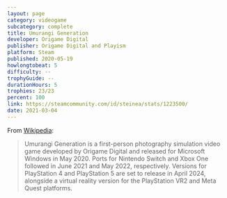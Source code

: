 ```yaml
---
layout: page
category: videogame
subcategory: complete
title: Umurangi Generation
developer: Origame Digital
publisher: Origame Digital and Playism
platform: Steam
published: 2020-05-19
howlongtobeat: 5
difficulty: --
trophyGuide: --
durationHours: 5
trophies: 23/23
percent: 100
link: https://steamcommunity.com/id/steinea/stats/1223500/
date: 2021-03-04
---
```


From [Wikipedia](https://en.wikipedia.org/wiki/Umurangi_Generation):

> Umurangi Generation is a first-person photography simulation video game developed by Origame Digital and released for Microsoft Windows in May 2020. Ports for Nintendo Switch and Xbox One followed in June 2021 and May 2022, respectively. Versions for PlayStation 4 and PlayStation 5 are set to release in April 2024, alongside a virtual reality version for the PlayStation VR2 and Meta Quest platforms.
